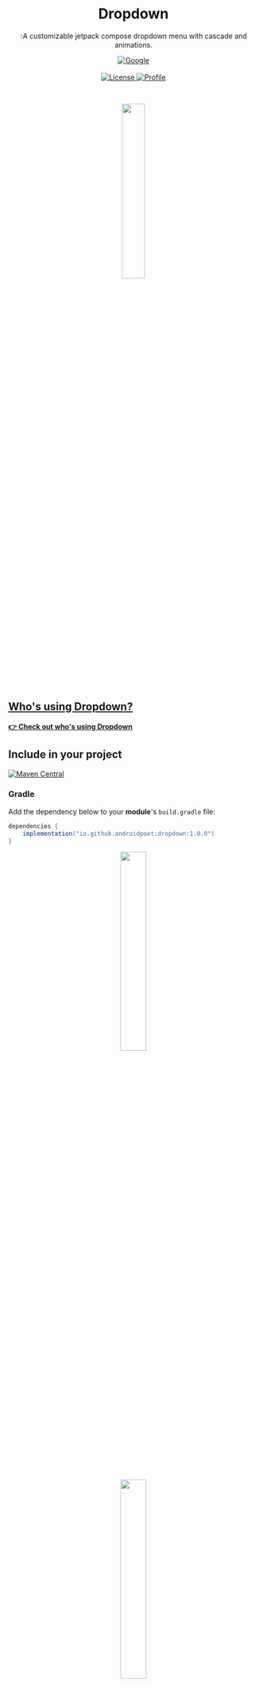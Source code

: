 <h1 align="center">Dropdown </h1>

<p align="center">
	💧A customizable jetpack compose dropdown menu with cascade and animations.
	
</p>




<p align="center">
  <a href="https://devlibrary.withgoogle.com/authors/AndroidPoet"><img alt="Google" src="https://user-images.githubusercontent.com/13647384/162663007-d911f6ce-ac1b-4754-a63b-eadbef38087f.svg"/></a>
<br>
	<br>
  <a href="https://opensource.org/licenses/Apache-2.0"><img alt="License" src="https://img.shields.io/badge/License-Apache%202.0-blue.svg"/>
  <a href="https://github.com/AndroidPoet"><img alt="Profile" src="https://user-images.githubusercontent.com/13647384/162662962-82e3c1eb-baf8-4e21-ad26-d4c4e3c31e44.svg"/>


</p> <br>


<p align="center">
	<img src="https://user-images.githubusercontent.com/13647384/165006800-c18b3de1-b1d8-41c2-99f1-792561629a2d.png"  width="30%"/>

</p> 

## Who's using Dropdown?
**👉 [Check out who's using Dropdown](/usecases.md)**

## Include in your project
[![Maven Central](https://img.shields.io/maven-central/v/io.github.androidpoet/dropdown.svg?label=Maven%20Central)](https://search.maven.org/artifact/io.github.androidpoet/dropdown)

### Gradle
Add the dependency below to your **module**'s `build.gradle` file:

```gradle
dependencies {
    implementation("io.github.androidpoet:dropdown:1.0.0")
}
```
	  
<p align="center">
<img src="https://user-images.githubusercontent.com/13647384/165883253-8e81edaf-0a72-42a4-9a50-bed930e8828f.gif" width="32%"/>

</p>	  
	  
	  
	  
<p align="center">
<img src="https://user-images.githubusercontent.com/13647384/165008192-56ec4075-3379-49ab-8912-954c0755b704.gif" width="32%"/>

</p>	  


### Create Menu Builder
Create an instance of the `Menu Builder`.
```kotlin  
	    
fun getMenu(): MenuItem<String> {
  val menu = dropDownMenu<String> {
    item("about", "About") {
      icon(Icons.TwoTone.Language)
    }
    item("copy", "Copy") {
      icon(Icons.TwoTone.FileCopy)
    }
    item("share", "Share") {
      icon(Icons.TwoTone.Share)
      item("to_clipboard", "To clipboard") {
        item("pdf", "PDF")
        item("epub", "EPUB")
        item("web_page", "Web page")
        item("microsoft_word", "Microsoft word")
      }
      item("as_a_file", "As a file") {
        item("pdf", "PDF")
        item("epub", "EPUB")
        item("web_page", "Web page")
        item("microsoft_word", "Microsoft word")
      }
    }
    item("remove", "Remove") {
      icon(Icons.TwoTone.DeleteSweep)
      item("yep", "Yep") {
        icon(Icons.TwoTone.Done)
      }
      item("go_back", "Go back") {
        icon(Icons.TwoTone.Close)
      }
    }
  }
  return menu
}
	  
	  
```
### Create Dropdown menu
Create an instance of the `Dropdown menu`.	

```kotlin  	  
@ExperimentalAnimationApi
@Composable
fun Menu(isOpen: Boolean = false, setIsOpen: (Boolean) -> Unit, itemSelected: (String) -> Unit) {
  val menu = getMenu()
  Dropdown(

    isOpen = isOpen,
    menu = menu,
    colors = dropDownMenuColors(Teal200, White),
    onItemSelected = itemSelected,
    onDismiss = { setIsOpen(false) },
    offset = DpOffset(8.dp, 0.dp),
    enter = EnterAnimation.ElevationScale,
    exit = ExitAnimation.ElevationScale,
    easing = Easing.FastOutSlowInEasing,
    enterDuration = 400,
    exitDuration = 400

  )
}	  

  
```
	  
## Supported Animations


## Enter Animations

```kotlin
 EnterAnimation.FadeIn
 EnterAnimation.SharedAxisXForward
 EnterAnimation.SharedAxisYForward
 EnterAnimation.SharedAxisZForward
 EnterAnimation.ElevationScale
 EnterAnimation.SlideIn
 EnterAnimation.SlideInHorizontally
 EnterAnimation.SlideInVertically
 EnterAnimation.ScaleIn
 EnterAnimation.ExpandIn
 EnterAnimation.ExpandHorizontally
 EnterAnimation.ExpandVertically
```



## Exit Animations

```kotlin
 ExitAnimation.FadeOut
 ExitAnimation.SharedAxisXBackward
 ExitAnimation.SharedAxisYBackward
 ExitAnimation.SharedAxisZBackward
 ExitAnimation.ElevationScale
 ExitAnimation.SlideOut
 ExitAnimation.SlideOutHorizontally
 ExitAnimation.SlideOutVertically
 ExitAnimation.ScaleOut
 ExitAnimation.ShrinkOut
 ExitAnimation.ShrinkHorizontally
 ExitAnimation.ShrinkVertically
```
  

## Easing

```kotlin
 Easing.FastOutSlowInEasing
 Easing.LinearOutSlowInEasing
 Easing.FastOutLinearInEasing
 Easing.LinearEasing
```	  
	  
	  
  
[Demo ](https://github.com/AndroidPoet/Dropdown/blob/master/app/src/main/java/com/androidpoet/cascademenucompose/MainActivity.kt)
	  
## Inspiration
This library was heavily inspired  by [ComposeCookBook](https://github.com/Gurupreet/ComposeCookBook).<br>

> A Collection on all Jetpack compose UI elements, Layouts, Widgets and Demo screens to see it's potential.
	  
	  
	  
<a href="https://www.flaticon.com/free-icons/list" title="list icons">List icons created by Freepik - Flaticon</a>



## Find this repository useful? :heart:
Support it by joining __[stargazers](https://github.com/AndroidPoet/Dropdown/stargazers)__ for this repository. :star: <br>
Also, __[follow me](https://github.com/AndroidPoet)__ on GitHub for cool projects! 🤩


# License
```xml
Copyright 2022 AndroidPoet (Ranbir Singh)

Licensed under the Apache License, Version 2.0 (the "License");
you may not use this file except in compliance with the License.
You may obtain a copy of the License at

   http://www.apache.org/licenses/LICENSE-2.0

Unless required by applicable law or agreed to in writing, software
distributed under the License is distributed on an "AS IS" BASIS,
WITHOUT WARRANTIES OR CONDITIONS OF ANY KIND, either express or implied.
See the License for the specific language governing permissions and
limitations under the License.
```

